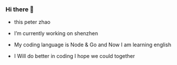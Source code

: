 ### Hi there 👋
- this peter zhao

- I’m currently working on shenzhen

- My coding language is Node & Go  and  Now I am learning english

- I Will  do better in coding I hope we could together

<!--
**zhaocrazy/zhaocrazy** is a ✨ _special_ ✨ repository because its `README.md` (this file) appears on your GitHub profile.

Here are some ideas to get you started:

- 🔭 I’m currently working on ...
- 🌱 I’m currently learning  ...  
- 👯 I’m looking to collaborate on ...
- 🤔 I’m looking for help with ...
- 💬 Ask me about ...
- 📫 How to reach me: ...
- 😄 Pronouns: ...
- ⚡ Fun fact: ...
-->
